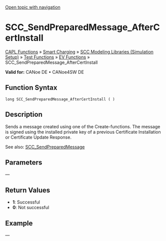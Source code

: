 [Open topic with navigation](../../../../../CANoeDEFamily.htm#Topics/CAPLFunctions/SmartCharging/Functions/CAPLfunctionSCCSendPreparedMessageAfterCertInstall.md)

# SCC_SendPreparedMessage_AfterCertInstall

[CAPL Functions](../../CAPLfunctions.md) » [Smart Charging](../CAPLFunctionsSmartChargingOverview.md) » [SCC Modeling Libraries (Simulation Setup)](../CAPLFunctionsSmartChargingOverview.md#BMNodeayerDLL) » [Test Functions](../CAPLFunctionsSmartChargingOverview.md#TestFunctions) » [EV Functions](../CAPLFunctionsSmartChargingOverview.md#TestFunctions) » SCC_SendPreparedMessage_AfterCertInstall

**Valid for:**  CANoe DE • CANoe4SW DE

## Function Syntax

```
long SCC_SendPreparedMessage_AfterCertInstall ( )
```

## Description

Sends a message created using one of the Create-functions. The message is signed using the installed private key of a previous Certificate Installation or Certificate Update Response.

See also: [SCC_SendPreparedMessage](CAPLfunctionSCCSendPreparedMessage.md)

## Parameters

—

## Return Values

- **1**: Successful
- **0**: Not successful

## Example

—
